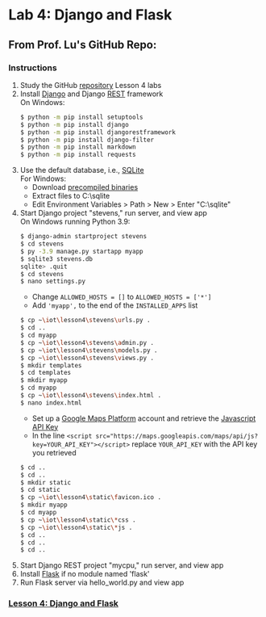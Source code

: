 # Lab 4: Django and Flask
## From Prof. Lu's GitHub Repo:
### Instructions
1. Study the GitHub [repository](https://github.com/kevinwlu/iot) Lesson 4 labs
2. Install [Django](https://en.wikipedia.org/wiki/Django_(web_framework)) and Django [REST](https://en.wikipedia.org/wiki/Representational_state_transfer) framework  
   On Windows:
   ```sh
   $ python -m pip install setuptools
   $ python -m pip install django
   $ python -m pip install djangorestframework
   $ python -m pip install django-filter
   $ python -m pip install markdown
   $ python -m pip install requests
   ```
3. Use the default database, i.e., [SQLite](https://en.wikipedia.org/wiki/SQLite)  
   For Windows:
   - Download [precompiled binaries](sqlite-tools-win32-x86-3410200.zip)
   - Extract files to C:\sqlite
   - Edit Environment Variables > Path > New > Enter "C:\sqlite"
4. Start Django project "stevens," run server, and view app  
   On Windows running Python 3.9:
   ```sh
   $ django-admin startproject stevens
   $ cd stevens
   $ py -3.9 manage.py startapp myapp
   $ sqlite3 stevens.db
   sqlite> .quit
   $ cd stevens
   $ nano settings.py
   ```
   - Change `ALLOWED_HOSTS = []` to `ALLOWED_HOSTS = ['*']`
   - Add `'myapp',` to the end of the `INSTALLED_APPS` list
   ```sh
   $ cp ~\iot\lesson4\stevens\urls.py .
   $ cd ..
   $ cd myapp
   $ cp ~\iot\lesson4\stevens\admin.py .
   $ cp ~\iot\lesson4\stevens\models.py .
   $ cp ~\iot\lesson4\stevens\views.py .
   $ mkdir templates
   $ cd templates
   $ mkdir myapp
   $ cd myapp
   $ cp ~\iot\lesson4\stevens\index.html .
   $ nano index.html
   ```
   - Set up a [Google Maps Platform](https://cloud.google.com/maps-platform) account and retrieve the [Javascript API Key](https://developers.google.com/maps/documentation/javascript/get-api-key) 
   <!--AIzaSyDOJzFwPTqL7-rkr8cStANlb4cgyBBknvg-->
   - In the line `<script src="https://maps.googleapis.com/maps/api/js?key=YOUR_API_KEY"></script>` replace `YOUR_API_KEY` with the API key you retrieved
   ```sh
   $ cd ..
   $ cd ..
   $ mkdir static
   $ cd static
   $ cp ~\iot\lesson4\static\favicon.ico .
   $ mkdir myapp
   $ cd myapp
   $ cp ~\iot\lesson4\static\*css .
   $ cp ~\iot\lesson4\static\*js .
   $ cd ..
   $ cd ..
   $ cd ..
   ```
5. Start Django REST project "mycpu," run server, and view app
6. Install [Flask](https://en.wikipedia.org/wiki/Flask_(web_framework)) if no module named 'flask'
7. Run Flask server via hello_world.py and view app
### [Lesson 4: Django and Flask](lesson4/README.md)
